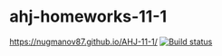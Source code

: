 # ahj-homeworks-11-1

https://nugmanov87.github.io/AHJ-11-1/
[![Build status](https://ci.appveyor.com/api/projects/status/k0hqq7jl7c2vsc5g?svg=true)](https://ci.appveyor.com/project/nugmanov87/ahj-11-1)
